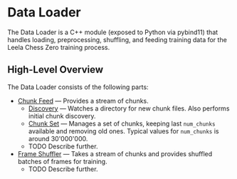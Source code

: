 # Data Loader

The Data Loader is a C++ module (exposed to Python via pybind11) that handles
loading, preprocessing, shuffling, and feeding training data for the Leela Chess
Zero training process.

## High-Level Overview

The Data Loader consists of the following parts:

* [Chunk Feed](../src/loader/chunk_feed) — Provides a stream of chunks.
  * [Discovery](../src/loader/chunk_feed/discovery.h) — Watches a directory for
    new chunk files. Also performs initial chunk discovery.
  * [Chunk Set](../src/loader/chunk_feed/chunk_set.h) — Manages a set of chunks,
    keeping last `num_chunks` available and removing old ones. Typical values
    for `num_chunks` is around 30'000'000.
  * TODO Describe further.
* [Frame Shuffler](../src/loader/frame_shuffler) — Takes a stream of chunks and
  provides shuffled batches of frames for training.
  * TODO Describe further.
